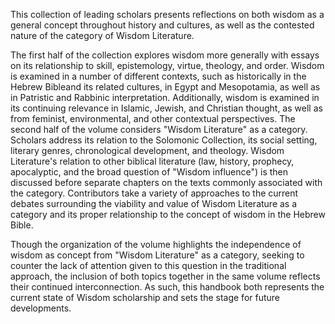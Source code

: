 
This collection of leading scholars presents reflections on both wisdom as a general concept throughout history and cultures, as well as the contested nature of the category of Wisdom Literature.

The first half of the collection explores wisdom more generally with essays on its relationship to skill, epistemology, virtue, theology, and order. Wisdom is examined in a number of different contexts, such as historically in the Hebrew Bibleand its related cultures, in Egypt and Mesopotamia, as well as in Patristic and Rabbinic interpretation. Additionally, wisdom is examined in its continuing relevance in Islamic, Jewish, and Christian thought, as well as from feminist, environmental, and other contextual perspectives. The second half of the volume considers "Wisdom Literature" as a category. Scholars address its relation to the Solomonic Collection, its social setting, literary genres, chronological development, and theology. Wisdom Literature's relation to other biblical literature (law, history, prophecy, apocalyptic, and the broad question of "Wisdom influence") is then discussed before separate chapters on the texts commonly associated with the category. Contributors take a variety of approaches to the current debates surrounding the viability and value of Wisdom Literature as a category and its proper relationship to the concept of wisdom in the Hebrew Bible.

Though the organization of the volume highlights the independence of wisdom as concept from "Wisdom Literature" as a category, seeking to counter the lack of attention given to this question in the traditional approach, the inclusion of both topics together in the same volume reflects their continued interconnection. As such, this handbook both represents the current state of Wisdom scholarship and sets the stage for future developments.
